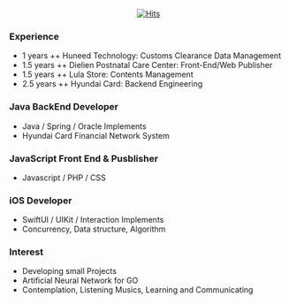 
<div align=center>

[![Hits](https://hits.seeyoufarm.com/api/count/incr/badge.svg?url=https%3A%2F%2Fgithub.com%2Falex99091)](https://hits.seeyoufarm.com) 

</div>

### Experience

- 1 years ++ Huneed Technology: Customs Clearance Data Management
- 1.5 years ++ Dielien Postnatal Care Center: Front-End/Web Publisher
- 1.5 years ++ Lula Store: Contents Management
- 2.5 years ++ Hyundai Card: Backend Engineering

### Java BackEnd Developer
- Java / Spring / Oracle Implements
- Hyundai Card Financial Network System

### JavaScript Front End & Pusblisher
- Javascript / PHP / CSS

### iOS Developer
- SwiftUI / UIKit / Interaction Implements 
- Concurrency, Data structure, Algorithm 

### Interest
- Developing small Projects
- Artificial Neural Network for GO
- Contemplation, Listening Musics, Learning and Communicating

<div align=center>
